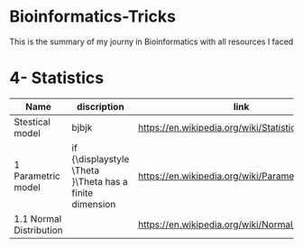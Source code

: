 # Bioinformatics-Tricks
This is the summary of my journy in Bioinformatics with all resources I faced


# 4- Statistics

|                       Name                   |                       discription                   |                           link                           |
|----------------------------------------------|-----------------------------------------------------|----------------------------------------------------------|
|               Stestical model                |bjbjk|https://en.wikipedia.org/wiki/Statistical_model           |
|1 Parametric model                            | if {\displaystyle \Theta }\Theta  has a finite dimension| https://en.wikipedia.org/wiki/Parametric_model|
|1.1 Normal Distribution                       |                                                     |https://en.wikipedia.org/wiki/Normal_distribution         |

